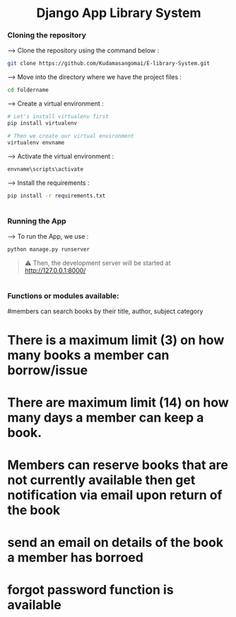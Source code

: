 <div align="center">


# Django App Library System
</div>

### Cloning the repository

--> Clone the repository using the command below :
```bash
git clone https://github.com/Kudamasangomai/E-library-System.git

```

--> Move into the directory where we have the project files : 
```bash
cd foldername

```

--> Create a virtual environment :
```bash
# Let's install virtualenv first
pip install virtualenv

# Then we create our virtual environment
virtualenv envname

```

--> Activate the virtual environment :
```bash
envname\scripts\activate

```

--> Install the requirements :
```bash
pip install -r requirements.txt

```

#

### Running the App

--> To run the App, we use :
```bash
python manage.py runserver

```

> ⚠ Then, the development server will be started at http://127.0.0.1:8000/

#

### Functions or modules available:

#members can search books by their title, author, subject category

# There is a  maximum limit (3) on how many books a member can borrow/issue

# There are maximum limit (14) on how many days a member can keep a book.

# Members can reserve books that are not currently available then get notification via email upon return of the book

# send an email on details of the book a member has borroed

# forgot password function is available




